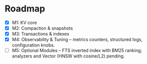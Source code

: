 
# Roadmap

- [x] M1: KV core
- [x] M2: Compaction & snapshots
- [x] M3: Transactions & indexes
- [x] M4: Observability & Tuning – metrics counters, structured logs, configuration knobs.
- [ ] M5: Optional Modules – FTS inverted index with BM25 ranking; analyzers and Vector (HNSW with cosine/L2) pending.
